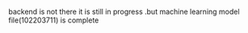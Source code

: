 backend is not there it is still in progress .but machine learning model file(102203711) is complete
